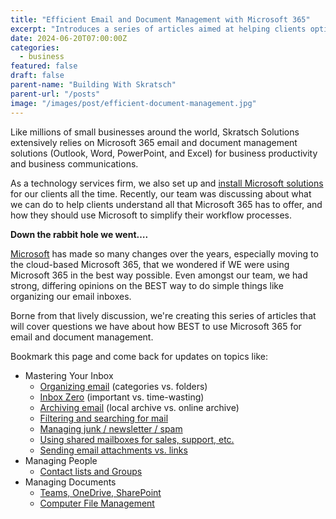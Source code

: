 ```yaml
---
title: "Efficient Email and Document Management with Microsoft 365"
excerpt: "Introduces a series of articles aimed at helping clients optimize their use of Microsoft 365 to streamline business workflows."
date: 2024-06-20T07:00:00Z
categories:
  - business
featured: false
draft: false
parent-name: "Building With Skratsch"
parent-url: "/posts"
image: "/images/post/efficient-document-management.jpg"
---
```


Like millions of small businesses around the world, Skratsch Solutions extensively relies on Microsoft 365 email and document management solutions (Outlook, Word, PowerPoint, and Excel) for business productivity and business communications.

As a technology services firm, we also set up and [install Microsoft solutions](/it-services/microsoft-365) for our clients all the time. Recently, our team was discussing about what we can do to help clients understand all that Microsoft 365 has to offer, and how they should use Microsoft to simplify their workflow processes.

**Down the rabbit hole we went….**

[Microsoft](https://www.microsoft.com/en-us/microsoft-365) has made so many changes over the years, especially moving to the cloud-based Microsoft 365, that we wondered if WE were using Microsoft 365 in the best way possible. Even amongst our team, we had strong, differing opinions on the BEST way to do simple things like organizing our email inboxes.

Borne from that lively discussion, we're creating this series of articles that will cover questions we have about how BEST to use Microsoft 365 for email and document management.

Bookmark this page and come back for updates on topics like:

- Mastering Your Inbox
  - [Organizing email](/business/organizing-email-in-outlook) (categories vs. folders)
  - [Inbox Zero](/business/inbox-zero-worthwhile-or-a-waste-of-time) (important vs. time-wasting)
  - [Archiving email](/business/archiving-email-with-microsoft-365) (local archive vs. online archive)
  - [Filtering and searching for mail](/business/searching-for-emails-in-outlook-9-tips)
  - [Managing junk / newsletter / spam](/business/6-ways-to-handle-email-spam-junk)
  - [Using shared mailboxes for sales, support, etc.](/business/using-a-shared-mailbox-in-outlook)
  - [Sending email attachments vs. links](/business/sending-links-vs-email-attachments-in-outlook)
- Managing People
  - [Contact lists and Groups](/business/managing-outlook-contacts-contact-lists)
- Managing Documents
  - [Teams, OneDrive, SharePoint](/business/sharepoint-and-onedrive-for-business)
  - [Computer File Management](/business/computer-file-management-for-businesses)

